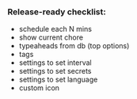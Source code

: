 ### Release-ready checklist:

- schedule each N mins
- show current chore
- typeaheads from db (top options)
- tags
- settings to set interval
- settings to set secrets
- settings to set language
- custom icon
